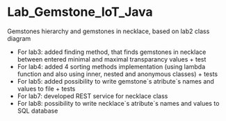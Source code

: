 # Lab_Gemstone_IoT_Java
Gemstones hierarchy and gemstones in necklace, based on lab2 class diagram
- For lab3: added finding method, that finds gemstones in necklace between entered minimal and maximal transparancy values + test
- For lab4: added 4 sorting methods implementation (using lambda function and also using inner, nested and anonymous classes) + tests
- For lab5: added possibility to write gemstone\`s atribute\`s names and values to file + tests
- For lab7: developed REST service for necklace class
- For lab8: possibility to write necklace\`s atribute\`s names and values to SQL database
